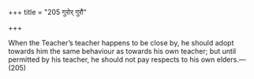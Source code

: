 +++
title = "205 गुरोर् गुरौ"

+++

When the Teacher’s teacher happens to be close by, he should adopt towards him the same behaviour as towards his own teacher; but until permitted by his teacher, he should not pay respects to his own elders.—(205)